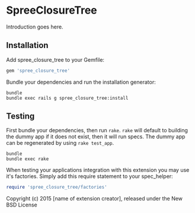 SpreeClosureTree
================

Introduction goes here.

Installation
------------

Add spree_closure_tree to your Gemfile:

```ruby
gem 'spree_closure_tree'
```

Bundle your dependencies and run the installation generator:

```shell
bundle
bundle exec rails g spree_closure_tree:install
```

Testing
-------

First bundle your dependencies, then run `rake`. `rake` will default to building the dummy app if it does not exist, then it will run specs. The dummy app can be regenerated by using `rake test_app`.

```shell
bundle
bundle exec rake
```

When testing your applications integration with this extension you may use it's factories.
Simply add this require statement to your spec_helper:

```ruby
require 'spree_closure_tree/factories'
```

Copyright (c) 2015 [name of extension creator], released under the New BSD License
